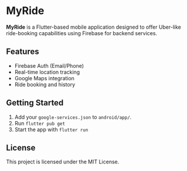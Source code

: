 # MyRide

**MyRide** is a Flutter-based mobile application designed to offer Uber-like ride-booking capabilities using Firebase for backend services.

## Features
- Firebase Auth (Email/Phone)
- Real-time location tracking
- Google Maps integration
- Ride booking and history

## Getting Started
1. Add your `google-services.json` to `android/app/`.
2. Run `flutter pub get`
3. Start the app with `flutter run`

## License
This project is licensed under the MIT License.
